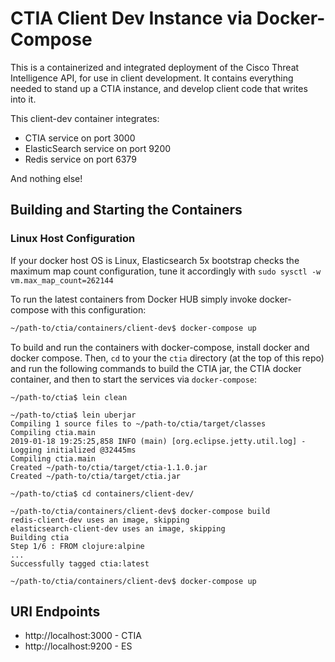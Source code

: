 # CTIA Client Dev Instance via Docker-Compose

This is a containerized and integrated deployment of the Cisco Threat Intelligence API, for use in client development. It contains everything needed to stand up a CTIA instance, and develop client code that writes into it.

This client-dev container integrates:

- CTIA service on port 3000
- ElasticSearch service on port 9200
- Redis service on port 6379

And nothing else!

## Building and Starting the Containers

### Linux Host Configuration
If your docker host OS is Linux,
Elasticsearch 5x bootstrap checks the maximum map count configuration,
tune it accordingly with `sudo sysctl -w vm.max_map_count=262144`


To run the latest containers from Docker HUB simply invoke docker-compose with this configuration:

``` bash
~/path-to/ctia/containers/client-dev$ docker-compose up
```

To build and run the containers with docker-compose, install docker and docker compose. Then, `cd` to your the `ctia` directory (at the top of this repo) and run the following commands to build the CTIA jar, the CTIA docker container, and then to start the services via `docker-compose`:


```
~/path-to/ctia$ lein clean

~/path-to/ctia$ lein uberjar
Compiling 1 source files to ~/path-to/ctia/target/classes
Compiling ctia.main
2019-01-18 19:25:25,858 INFO (main) [org.eclipse.jetty.util.log] - Logging initialized @32445ms
Compiling ctia.main
Created ~/path-to/ctia/target/ctia-1.1.0.jar
Created ~/path-to/ctia/target/ctia.jar

~/path-to/ctia$ cd containers/client-dev/

~/path-to/ctia/containers/client-dev$ docker-compose build
redis-client-dev uses an image, skipping
elasticsearch-client-dev uses an image, skipping
Building ctia
Step 1/6 : FROM clojure:alpine
...
Successfully tagged ctia:latest

~/path-to/ctia/containers/client-dev$ docker-compose up
```

## URI Endpoints

- http://localhost:3000 - CTIA
- http://localhost:9200 - ES
